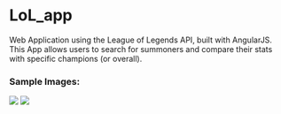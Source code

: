 LoL_app
=======
Web Application using the League of Legends API, built with AngularJS.<br/>
This App allows users to search for summoners and compare their stats with specific champions (or overall).

### Sample Images:
![](https://raw.github.com/xDranik/LoL_app/master/samples/LeagueApp2.png?raw=true)
![](https://raw.github.com/xDranik/LoL_app/master/samples/LeagueApp1.png?raw=true)
